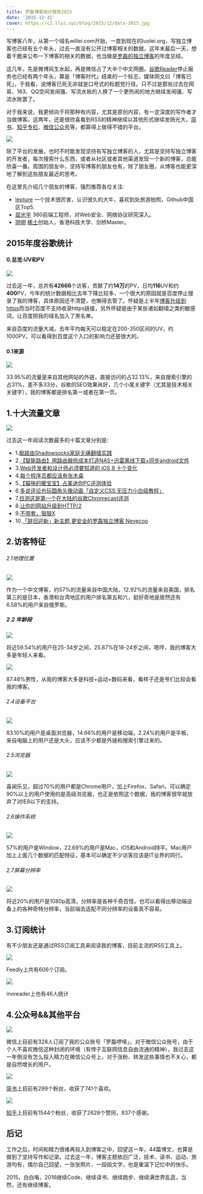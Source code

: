 ```yaml
---
title: 罗磊博客统计报告2015
date: '2015-12-31'
cover: https://c2.llyz.xyz/blog/2015/12/data-2015.jpg
---
```



写博客八年，从第一个域名willei.com开始，一直到现在的luolei.org，写独立博客也已经有五个年头，过去一直没有公开过博客相关的数据，这年末最后一天，想着干脆来公布一下博客的相关的数据，也当做是[罗磊的独立博客](https://luolei.org)的年度总结。

这几年，先是微博风生水起，再是微信占了大半个中文网圈。[谷歌Reader](https://zh.wikipedia.org/wiki/Google%E9%98%85%E8%AF%BB%E5%99%A8)停止服务也已经有两个年头，算是「博客时代」结束的一个标志，媒体网文曰「博客已死」，于我看，说博客已死无非就是口号式的标题党行径。只不过是那些过去在网易、163、QQ空间发闹骚、写流水账的人换了一个更热闹的地方继续发闹骚、写流水账罢了。

对于我来说，我更倾向于将那种有内容，尤其是原创内容，有一定深度的写作者才当做博客。这两年，还是很欣喜看到RSS的精神继续以其他形式继续发扬光大，[简书](https://www.jianshu.com/)、[知乎专栏](https://www.zhihu.com/question/21388193)、[微信公众号](https://mp.weixin.qq.com/s?__biz=MjM5OTk4MzQyMg==&mid=404995085&idx=1&sn=8c3d37419cb314922317a89c9436abff)等，都算得上做得不错的平台。

![](https://c2.llyz.xyz/blog/2015/12/blog.jpg)

除了平台的发展，也时不时能发现坚持有写独立博客的人，尤其是坚持写独立博客的开发者，每次搜索什么东西，或者从社区或者其他渠道发现一个新的博客，总能欣喜一番。周围的朋友中，坚持写博客的朋友也有，除了朋友圈，从博客也能更深地了解到这些朋友最近的思考。

在这里先介绍几个朋友的博客，强烈推荐各位关注:

- [lepture](https://lepture.com/) 一个技术很厉害，认识很久的大牛，喜欢到处旅游拍照，Github中国区Top5.
- [屈光宇](https://imququ.com/) 360前端工程师，对Web安全、网络协议研究深入。
- [阴明](https://blog.ming.today/) [稀土](https://xitu.io)创始人，香港科技大学、剑桥Master。

## 2015年度谷歌统计

#### 0.总览:UV和PV

![](https://c2.llyz.xyz/blog/2015/12/data1.jpg)

过去这一年，总共有**42666**个访客，贡献了约**14万**的PV，日均**116**UV和约**400**PV，今年的统计数据相比去年下降比较多，一个很大的原因就是百度停止搜录了我的博客，具体原因还不清楚，也懒得去管了。怀疑是上半年[博客升级到https](https://luolei.org/ghost-https-baidu-seo-support/)而当时百度不支持收录https链接，另外怀疑是由于某些诸如翻墙之类的敏感词，让百度把我的域名加入了黑名单。

来自百度的流量大减，去年平均每天可以稳定在200-350区间的UV，约1000PV，可以看得到百度这个入口的影响力还是很大的。

#### 0.1来源

![](https://c2.llyz.xyz/blog/2015/12/data11.jpg)

33.95%的流量是来自其他网站的外链，直接访问的占32.13%，来自搜索引擎的占31%，差不多33分，谷歌的SEO效果尚好，几个小尾关键字（尤其是技术相关关键字），我的博客都是排名第一或者在第一页。

## 1.十大流量文章

![](https://c2.llyz.xyz/blog/2015/12/data3.jpg)

过去这一年阅读次数最多的十篇文章分别是:

- 1.[极路由Shadowsocks家庭无痛翻墙实践](https://luolei.org/hiwifi-shadowsocks/)
- 2.[【智能路由】用路由器低成本打造NAS+迅雷离线下载+同步android文件](https://luolei.org/openwrt-router-wifi-android-sync-iclould/)
- 3.[Web开发者和设计师必须要知道的 iOS 8 十个变化](https://luolei.org/safari-ios8-iphone6-web-developers-designers-chinese/)
- 4.[每个程序员都应该有张木桌](https://luolei.org/desk-setup-2015/)
- 5.[【猫咪的暖宝宝】占美迷你PC评测体验](https://luolei.org/zhanmei-minipc-review/)
- 6.[多说评论也玩圆角头像动画「自定义CSS:无压力小白级教程」](https://luolei.org/duoshuo-css/)
- 7.[目测这是第一个在大陆的谷歌Chromecast评测](https://luolei.org/chromecast-2-unboxing-and-review/)
- 8.[让你的网站升级到HTTP/2](https://luolei.org/update-http2-nginx/)
- 9.[不带套，狠狠X](https://luolei.org/needless/)
- 10.[「辞旧迎新」新主题,更安全的罗磊独立博客 Nevecoo](https://luolei.org/theme-nevecoo/)

## 2.访客特征

###### 2.1地理位置

![](https://c2.llyz.xyz/blog/2015/12/data4.jpg)

作为一个中文博客，约57%的流量来自中国大陆，12.92%的流量来自美国，排名第三的是日本，香港和台湾地区的用户排名第五和六，挺好奇地是居然还有6.58%的用户来自俄罗斯。

##### 2.2 年龄段

![](https://c2.llyz.xyz/blog/2015/12/data5.jpg)

将近59.54%的用户在25-34岁之间，25.87%在18-24岁之间，嗯哼，我的博客大多是年轻人来看。

![](https://c2.llyz.xyz/blog/2015/12/data6.jpg)

87.48%男性，从我的博客大多是科技+运动+数码来看，看样子还是爷们比较会看我的博客。

###### 2.4设备平台

![](https://c2.llyz.xyz/blog/2015/12/data9.jpg)

83.10%的用户是桌面浏览器，14.66%的用户是移动端，2.24%的用户是平板，来自电脑上的用户还是大头，应该不少都是外链和搜索引擎过来的。

###### 2.5浏览器

![](https://c2.llyz.xyz/blog/2015/12/data7.jpg)

喜闻乐见，超过70%的用户都是Chrome用户，加上Firefox、Safari，可以确定90%以上的用户使用的是高级浏览器，也正是依照这个数据，我的博客很早就放弃了对IE8以下的支持。

###### 2.6操作系统

![](https://c2.llyz.xyz/blog/2015/12/data8.jpg)

57%的用户是Window，22.69%的用户是Mac，iOS和Android持平。Mac用户加上上面几个数据的匹配特征，基本可以确定不少访客应该是IT业界的同行。

###### 2.7屏幕分辨率

![](https://c2.llyz.xyz/blog/2015/12/data10.jpg)

将近20%的用户是1080p高清，分辨率是各种千奇百怪，也可以看得出移动端设备上的各种奇特分辨率，当前端去适配不同分辨率的设备真不容易。

## 3.订阅统计

有不少朋友还是通过RSS订阅工具来阅读我的博客，目前主流的RSS工具上。

![](https://c2.llyz.xyz/blog/2015/12/data13.jpg)

Feedly上共有606个订阅。

![](https://c2.llyz.xyz/blog/2015/12/data12.jpg)

inoreader上也有46人统计

## 4.公众号&&其他平台

![](https://c2.llyz.xyz/blog/2015/12/data14.jpg)

微信上目前有328人订阅了我的公众账号「罗磊啰嗦」，对于微信公众账号，由于个人不喜欢微信这种封闭的环境（有悖于互联网信息自由流通的精神），我过去这一年倒没有怎么投入精力在微信公众号上，对于涨粉、转发这些事情也不关心，都是自然增长的用户。

![](https://c2.llyz.xyz/blog/2015/12/data15.jpg)

[简书](https://www.jianshu.com/users/oxFLs6/latest_articles)上目前有299个粉丝，收获了741个喜欢。

![](https://c2.llyz.xyz/blog/2015/12/data16.jpg)

[知乎](https://www.zhihu.com/people/luolei)上目前有1544个粉丝，收获了2628个赞同，837个感谢。

## 后记

工作之后，时间和精力很难再投入到博客之中，回望这一年，44篇博文，也算是做到了坚持写作和记录。过去这一年，博客主题依旧广泛，技术、读书、运动、旅游均有，偶尔自己回望，一张张照片、一段段文字，也是重温下记忆中的快乐。

2015，白白咯，2016继续Code、继续读书、继续跑步、继续满世界乱逛，当然，还有继续博客。
